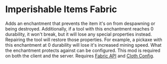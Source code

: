 # Imperishable Items Fabric

Adds an enchantment that prevents the item it's on from despawning or being destroyed. Additionally, if a tool with this enchantment reaches 0 durability, it won't break, but it will lose any special properties instead. Repairing the tool will restore those properties. For example, a pickaxe with this enchantment at 0 durability will lose it's increased mining speed. What the enchantment protects against can be configured. This mod is required on both the client and the server. Requires [Fabric API](https://github.com/FabricMC/fabric "Fabric API") and [Cloth Config](https://github.com/shedaniel/cloth-config "Cloth Config").
